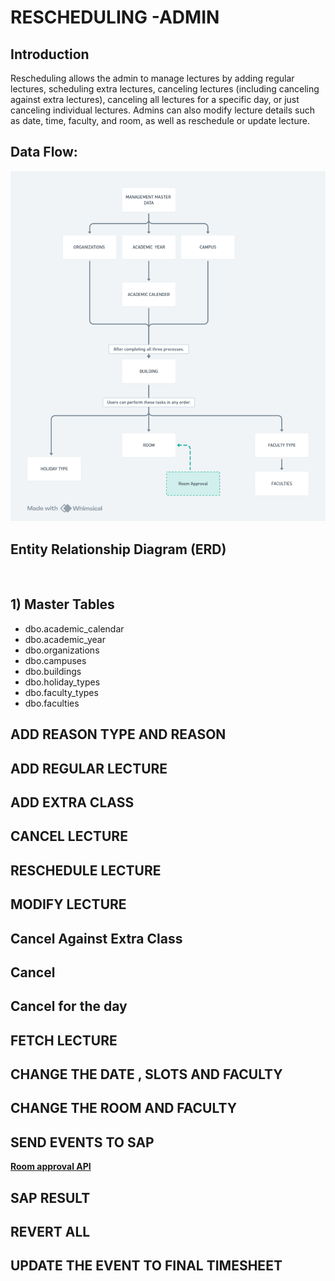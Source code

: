﻿ 
# RESCHEDULING -ADMIN
 
## Introduction
Rescheduling allows the admin to manage lectures by adding regular lectures, scheduling extra lectures, canceling lectures (including canceling against extra lectures), canceling all lectures for a specific day, or just canceling individual lectures. Admins can also modify lecture details such as date, time, faculty, and room, as well as reschedule or update lecture.

## Data Flow:
 
<img  src="https://raw.githubusercontent.com/NMIMS-Technology-Solutions/projectImages/b0c481502612625f0b3dc687726dae0e6639ed2a/infra_images/management%20master%20data/management-%20master%20data.png">
 
## **Entity Relationship Diagram (ERD)**

<img  src="">
  
## **1) Master Tables**
 
- dbo.academic_calendar
- dbo.academic_year
- dbo.organizations
- dbo.campuses
- dbo.buildings
- dbo.holiday_types
- dbo.faculty_types
- dbo.faculties

##  ADD REASON TYPE AND REASON 

## ADD REGULAR  LECTURE

 
##  ADD EXTRA CLASS


 ## CANCEL LECTURE 



## RESCHEDULE LECTURE
 


## MODIFY LECTURE
 


## Cancel Against Extra Class
 

## Cancel



## Cancel for the day



## FETCH LECTURE 


##  CHANGE THE DATE , SLOTS AND FACULTY 



##  CHANGE THE ROOM AND FACULTY 


## SEND EVENTS TO SAP
**[Room approval API](../room-approval/room-approval.md)**

## SAP RESULT


## REVERT ALL 

## UPDATE THE EVENT TO  FINAL TIMESHEET